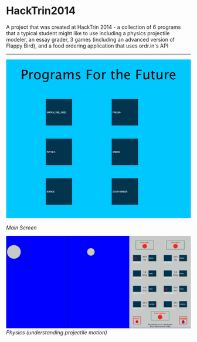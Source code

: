 HackTrin2014
============
A project that was created at HackTrin 2014 - a collection of 6 programs that a typical student might like to use including a
physics projectile modeler, an essay grader, 3 games (including an advanced version of Flappy Bird), and a food ordering application
that uses ordr.in's API

---
![mainScreen](/main.png)

_Main Screen_

![physics](/physicsDropInfinite.gif)
_Physics (understanding projectile motion)_

